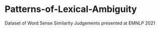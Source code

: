 # Patterns-of-Lexical-Ambiguity
Dataset of Word Sense Similarity Judgements presented at EMNLP 2021
